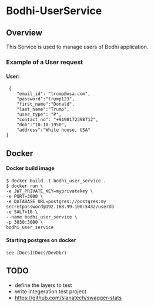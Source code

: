 # Bodhi-UserService
## Overview
This Service is used to manage users of Bodhi application.

### Example of a User request
#### User:
```
 {
    "email_id": "trump@usa.com",   
    "password":"trump123",
    "first_name":"Donald",
    "last_name":"Trump",
    "user_type": "P",
    "contact_no": "+9198172398712",
    "dob":"10-10-1950",
    "address":"White house, USA"
}
```
## Docker
#### Docker build image
```
$ docker build -t bodhi_user_service .
$ docker run \
-e JWT_PRIVATE_KEY=myprivatekey \
-e PORT=3000 \
-e DATABASE_URL=postgres://postgres:my secretpassword@192.168.99.100:5432/userdb 
-e SALT=10 \
--name bodhi_user_service \
-p 3030:3000 \
bodhi_user_service
```

#### Starting postgres on docker 
```
see [Docs](Docs/DevDb/)
```

## TODO 
* define the layers to test 
* write integeration test project
* https://github.com/slanatech/swagger-stats